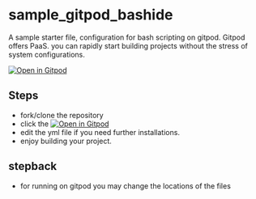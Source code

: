# sample_gitpod_bashide
A sample starter file, configuration for bash scripting on gitpod.
Gitpod offers PaaS.
you can rapidly start building projects without the stress of system configurations.

[![Open in Gitpod](https://gitpod.io/button/open-in-gitpod.svg)](https://github.com/wayne-chi/sample_gitpod_bashide)

## Steps
- fork/clone the repository
- click the [![Open in Gitpod](https://gitpod.io/button/open-in-gitpod.svg)](https://github.com/wayne-chi/sample_gitpod_bashide)
- edit the yml file if you need further installations.
- enjoy building your project.


## stepback
- for running on gitpod you may change the locations of the files 